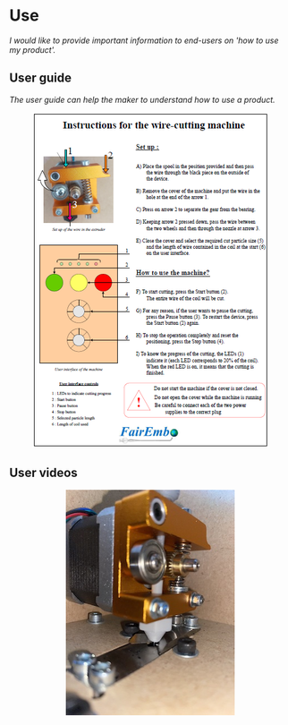 # **Use**

*I would like to provide important information to end-users on 'how to use my product'.*

## **User guide**

*The user guide can help the maker to understand how to use a product.* 

<p align="center"> 
 <img src="https://github.com/TomGosnik/FairEmbo-Project/blob/main/Source/Pictures/Use_User%20guide.png" />
</p>

## **User videos**

<p align="center"> 
 <img src="https://github.com/TomGosnik/FairEmbo-Project/blob/main/Source/Pictures/Feeder.jpg" />
</p>




